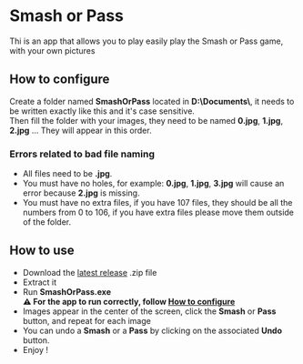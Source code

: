 # Smash or Pass

Thi is an app that allows you to play easily play the Smash or Pass game, with your own pictures

## How to configure
Create a folder named **SmashOrPass** located in **D:\\Documents\\**, it needs to be written exactly like this and it's case sensitive.\
Then fill the folder with your images, they need to be named **0.jpg**, **1.jpg**, **2.jpg** ... They will appear in this order.
### Errors related to bad file naming
- All files need to be **.jpg**.
- You must have no holes, for example: **0.jpg**, **1.jpg**, **3.jpg** will cause an error because **2.jpg** is missing.
- You must have no extra files, if you have 107 files, they should be all the numbers from 0 to 106, if you have extra files please move them outside of the folder.

## How to use
- Download the [latest release](https://github.com/draymone/SmashOrPass/releases/tag/release) .zip file
- Extract it
- Run **SmashOrPass.exe**\
**⚠️ For the app to run correctly, follow [How to configure](#how_to_configure)**
- Images appear in the center of the screen, click the **Smash** or **Pass** button, and repeat for each image
- You can undo a **Smash** or a **Pass** by clicking on the associated **Undo** button.
- Enjoy !
